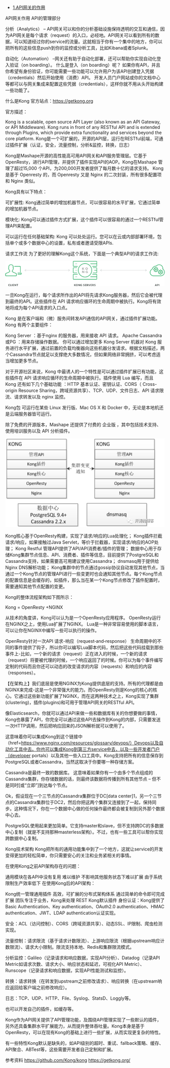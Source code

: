 * [1.API网关的作用](#1)


API网关作用
API的管理部分

分析（Analytics） – API网关可以和你的分析基础设施保持透明的交互和通信，因为API网关是每个请求（request）的入口，必经地。API网关可以看到所有的数据，可以知道经过你的service的流量。这就相当于你有一个集中的地方，你可以把所有的这些信息push到你的监控或分析工具，比如Kibana或者Splunk。

自动化（Automation） –网关还有助于自动化部署，还可以帮助你实现自动化登入验证（on boarding）。 什么是登入（on boarding）呢？ 如果你有API，并且你希望有身份验证，你可能需要一些功能可以允许用户为该API创建登入凭据（credentials）然后开始使用（消费）API。 开发人员门户网站或你的文档中心等都可以与网关集成来配置这些凭据（credentials），这样你就不用从头开始构建一些功能了。

什么是Kong
官方站点：https://getkong.org

官方描述：

Kong is a scalable, open source API Layer (also known as an API Gateway, or API Middleware). Kong runs in front of any RESTful API and is extended through Plugins, which provide extra functionality and services beyond the core platform. Kong是一个可扩展的，开源的API层，运行在RESTful前端，可通过插件扩展（认证，安全，流量控制，分析&监控，转换，日志）

Kong是Mashape开源的高性能高可用API网关和API服务管理层。它基于OpenResty，进行API管理，并提供了插件实现API的AOP。Kong在Mashape 管理了超过15,000 个API，为200,000开发者提供了每月数十亿的请求支持。 Kong 是基于 Openresty 的，而 Openresty 又是 Nginx 的二次封装，所有很多配置项和 Nginx 类似。

Kong具有以下特点：

可扩展性: Kong通过简单的增加机器节点，可以很容易的水平扩展，它通过简单的增加机器节点。

模块化: Kong可以通过插件方式扩展，这个插件可以很容易的通过一个RESTful管理API来配置。

可以运行在任何基础架构: Kong 可以处处运行。您可以在云或内部部署环境，包括单个或多个数据中心的设置，私有或者邀请受限APIs.

请求工作流
为了更好的理解Kong这个系统，下面是一个典型API的请求工作流:

![image](https://github.com/starzjl/kong/blob/master/images/kong-simple.png)

一旦Kong在运行，每个请求所作出的API将先请求Kong服务器，然后它会被代理到最终的API。这些插件在 API 请求响应循环的生命周期中被执行。Kong将有效地将成为每个API请求的入口点。

Kong 是在客户端和（微）服务间转发API通信的API网关，通过插件扩展功能。Kong 有两个主要组件：

Kong Server ：基于nginx 的服务器，用来接收 API 请求。
Apache Cassandra或PG ：用来存储操作数据。
你可以通过增加更多 Kong Server 机器对 Kong 服务进行水平扩展，通过前置的负载均衡器向这些机器分发请求。根据文档描述，两个Cassandra节点就足以支撑绝大多数情况，但如果网络非常拥挤，可以考虑适当增加更多节点。

对于开源社区来说，Kong 中最诱人的一个特性是可以通过插件扩展已有功能，这些插件在 API 请求响应循环的生命周期中被执行。插件使用 Lua 编写，而且 Kong 还有如下几个基础功能 ：HTTP 基本认证、密钥认证、CORS（ Cross-origin Resource Sharing，跨域资源共享）、TCP、UDP、文件日志、API 请求限流、请求转发以及 nginx 监控。

Kong包 可运行在某些 Linux 发行版、Mac OS X 和 Docker 中，无论是本地机还是云端服务器皆可运行。

除了免费的开源版本，Mashape 还提供了付费的 企业版 ，其中包括技术支持、使用培训服务以及 API 分析插件。

![image](https://github.com/starzjl/kong/blob/master/images/原理.png)


Kong核心基于OpenResty构建，实现了请求/响应的Lua处理化；
Kong插件拦截请求/响应，如果接触过Java Servlet，等价于拦截器，实现请求/响应的AOP处理；
Kong Restful 管理API提供了API/API消费者/插件的管理；
数据中心用于存储Kong集群节点信息、API、消费者、插件等信息，目前提供了PostgreSQL和Cassandra支持，如果需要高可用建议使用Cassandra；
dnsmasq用于提供给Nginx DNS解析功能；
Kong集群中的节点通过gossip协议自动发现其他节点，当通过一个Kong节点的管理API进行一些变更时也会通知其他节点。每个Kong节点的配置信息是会缓存的，如插件，那么当在某一个Kong节点修改了插件配置时，需要通知其他节点配置的变更。

Kong的整体流程架构如下图所示：


Kong = OpenResty +NGINX

从技术的角度讲，Kong可以认为是一个OpenResty应用程序。 OpenResty运行在NGINX之上，使用Lua扩展了NGINX。 Lua是一种非常容易使用的脚本语言，可以让你在NGINX中编写一些可以执行的操作。

OpenResty针对一次API 请求-响应（request‑and‑response） 生命周期中的不同的事件提供了钩子，所以你可以编写Lua脚本代码，然后把这些代码挂载到那些事件上-比如，一个新的请求（request）正在进入的时候，一个新的请求（request）将要被代理的时候，一个响应返回了的时候。你可以为每个事件编写定制的代码而且你还可以动态的改变请求的内容（requests）和响应的内容（responses）。

【在架构上】我们底层是使用NGINX为Kong提供底层的支持。所有的代理都是由NGINX来完成-这是一个非常强大的能力。而OpenResty则是Kong的核心的核心。它通过这些新功能扩展了NGINX，而在这两种技术之上，Kong实现了集群(clustering)，插件(plugins)和可用于管理API网关的RESTful API。

像Elasticsearch，你就可以通过API来做一些和数据库有关的你想要做的事情，Kong也暴露了API，你完全可以通过这些API去操作到Kong的内部，只需要发送一次HTTP调用，然后把响应回来的JSON解析就可以使用了。

这意味着你可以集成Kong到这个链接中（href=https://www.nginx.com/resources/glossary/devops/）Devops以及自动化工具中去。你也可以集成Kong到第三方service中去，以及一些开发者门户（developer portals）以及其他一些入口工具中。Kong支持把所有的信息保存到PostgreSQL或者Cassandra，当然这取决于你要哪一种存储方案。

Cassandra是最终一致的数据库。 这意味着如果你有一个由多个节点组成的Cassandra集群，你存储数据的话，则最终该数据将传播到所有其他节点 – 但不是同时[或“立即”]到达每个节点。

Ok，假设现在一个三节点的Cassandra集群位于DC[data center]1，另一个三节点的Cassandra集群位于DC2，然后你把这两个集群又连接到了一起，保持同步。这种情况下，你在一个数据中心做的任何操作最终都会被复制到另外那个数据中心去。

PostgreSQL使用起来更加简单。它支持master和slave，但不支持跨DC的多数据中心复制（就是不支持那种masterless架构）。不过，也有一些工具可以帮你实现跨数据中心复制。

Kong技术架构
Kong把所有的通用功能集中到了一个地方，这就让service的开发变得更加的轻松简单，你只需要安心的关注和业务紧相关的事情。

在使用Kong之前API架构存在的问题：

通用模块在各API中没有复用
难以维护
不影响其他服务状态下难以扩展
由于系统限制生产效率低下
在使用Kong后的API架构：

Kong统一管理通用插件
高效，可扩展的分布式架构体系
通过简单的命令即可完成扩展
团队专注于业务，Kong来处理 REST
Kong默认插件
身份认证：Kong提供了Basic Authentication、Key authentication、OAuth2.0 authentication、HMAC authentication、JWT、LDAP authentication认证实现。

安全：ACL（访问控制）、CORS（跨域资源共享）、动态SSL、IP限制、爬虫检测实现。

流量控制：请求限流（基于请求计数限流）、上游响应限流（根据upstream响应计数限流）、请求大小限制。限流支持本地、Redis和集群限流模式。

分析监控：Galileo（记录请求和响应数据，实现API分析）、Datadog（记录API Metric如请求次数、请求大小、响应状态和延迟，可视化API Metric）、Runscope（记录请求和响应数据，实现API性能测试和监控）。

转换：请求转换（在转发到upstream之前修改请求）、响应转换（在upstream响应返回给客户端之前修改响应）。

日志：TCP、UDP、HTTP、File、Syslog、StatsD、Loggly等。

也可以开发自己的插件，如缓存等。

Kong作为API网关提供了API管理功能，及围绕API管理实现了一些默认的插件，另外还具备集群水平扩展能力，从而提升整体吞吐量。Kong本身是基于OpenResty，可以在现有Kong的基础上进行一些扩展，从而实现更复杂的特性。

有一些特性Kong默认是缺失的，如API级别的超时、重试、fallback策略、缓存、API聚合、ABTest等，这些需要开发者自己定制和扩展。

参考资料
https://github.com/Kong/kong
https://getkong.org/



